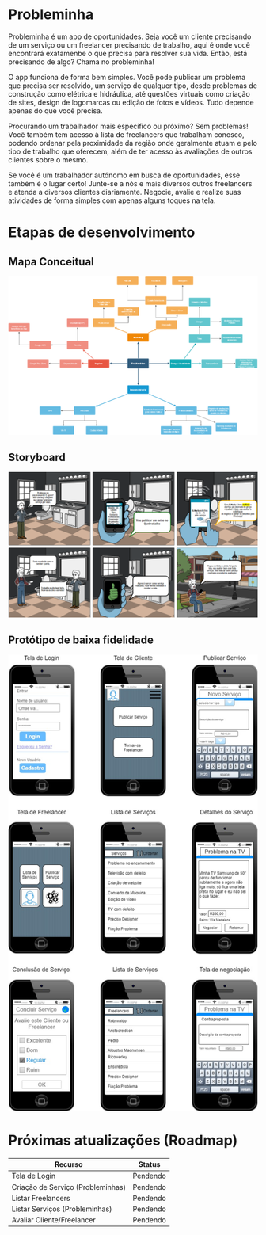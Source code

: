 # Probleminha
 Probleminha é um app de oportunidades. Seja você um cliente precisando de um serviço 
 ou um freelancer precisando de trabalho, aqui é onde você encontrará exatamenbe
 o que precisa para resolver sua vida. Então, está precisando de algo? Chama no probleminha!

 O app funciona de forma bem simples. Você pode publicar um problema que precisa ser resolvido, 
 um serviço de qualquer tipo, desde problemas de construção como elétrica e hidráulica, 
 até questões virtuais como criação de sites, design de logomarcas ou edição de fotos e vídeos. 
 Tudo depende apenas do que você precisa.

 Procurando um trabalhador mais específico ou próximo? Sem problemas! Você também tem acesso 
 à lista de freelancers que trabalham conosco, podendo ordenar pela proximidade da região 
 onde geralmente atuam e pelo tipo de trabalho que oferecem, além de ter acesso 
 às avaliações de outros clientes sobre o mesmo.

 Se você é um trabalhador autónomo em busca de oportunidades, esse também é o lugar certo! 
 Junte-se a nós e mais diversos outros freelancers e atenda a diversos clientes diariamente. 
 Negocie, avalie e realize suas atividades de forma simples com apenas alguns toques na tela.

# Etapas de desenvolvimento

## Mapa Conceitual
![](concepts/Concept_Map.png)

## Storyboard
![](concepts/storyboard.png)

## Protótipo de baixa fidelidade
![](concepts/Prototipo.jpg)

# Próximas atualizações (Roadmap)

 | Recurso                          | Status                                                                    |
 |----------------------------------|---------------------------------------------------------------------------|
 | Tela de Login                    | Pendendo                                                                  |
 | Criação de Serviço (Probleminhas)| Pendendo                                                                  |
 | Listar Freelancers               | Pendendo                                                                  |
 | Listar Serviços (Probleminhas)   | Pendendo                                                                  |
 | Avaliar Cliente/Freelancer       | Pendendo                                                                  |